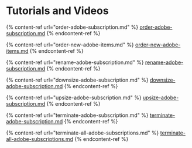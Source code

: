 # Tutorials and Videos

{% content-ref url="order-adobe-subscription.md" %}
[order-adobe-subscription.md](order-adobe-subscription.md)
{% endcontent-ref %}

{% content-ref url="order-new-adobe-items.md" %}
[order-new-adobe-items.md](order-new-adobe-items.md)
{% endcontent-ref %}

{% content-ref url="rename-adobe-subscription.md" %}
[rename-adobe-subscription.md](rename-adobe-subscription.md)
{% endcontent-ref %}

{% content-ref url="downsize-adobe-subscription.md" %}
[downsize-adobe-subscription.md](downsize-adobe-subscription.md)
{% endcontent-ref %}

{% content-ref url="upsize-adobe-subscription.md" %}
[upsize-adobe-subscription.md](upsize-adobe-subscription.md)
{% endcontent-ref %}

{% content-ref url="terminate-adobe-subscription.md" %}
[terminate-adobe-subscription.md](terminate-adobe-subscription.md)
{% endcontent-ref %}

{% content-ref url="terminate-all-adobe-subscriptions.md" %}
[terminate-all-adobe-subscriptions.md](terminate-all-adobe-subscriptions.md)
{% endcontent-ref %}
